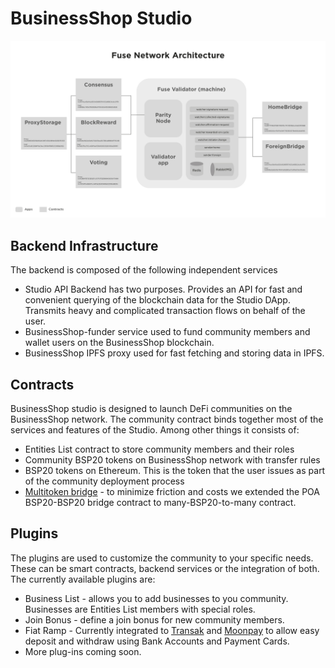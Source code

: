 # BusinessShop Studio



![BusinessShop Studio architecture](../../.gitbook/assets/image%20%283%29.png)

## Backend Infrastructure

The backend is composed of the following independent services

* Studio API Backend has two purposes. Provides an API for fast and convenient querying of the blockchain data for the Studio DApp. Transmits heavy and complicated transaction flows on behalf of the user.
* BusinessShop-funder service used to fund community members and wallet users on the BusinessShop blockchain.
* BusinessShop IPFS proxy used for fast fetching and storing data in IPFS.

## Contracts

BusinessShop studio is designed to launch DeFi communities on the BusinessShop network. The community contract binds together most of the services and features of the Studio. Among other things it consists of:

* Entities List contract to store community members and their roles
* Community BSP20 tokens on BusinessShop network with transfer rules
* BSP20 tokens on Ethereum. This is the token that the user issues as part of the community deployment process
* [Multitoken bridge](https://github.com/fuseio/bridge-contracts) - to minimize friction and costs we extended the POA BSP20-BSP20 bridge contract to many-BSP20-to-many contract.

## Plugins

The plugins are used to customize the community to your specific needs. These can be smart contracts, backend services or the integration of both. The currently available plugins are:

* Business List - allows you to add businesses to you community. Businesses are Entities List members with special roles.
* Join Bonus - define a join bonus for new community members.
* Fiat Ramp - Currently integrated to [Transak](https://transak.com/) and [Moonpay](https://www.moonpay.io/) to allow easy deposit and withdraw using Bank Accounts and Payment Cards.
* More plug-ins coming soon.

